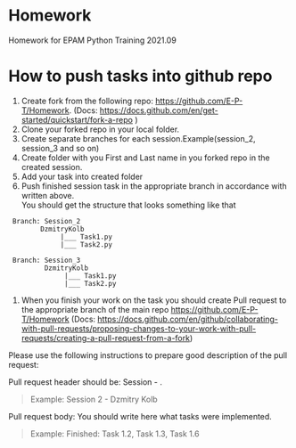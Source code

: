 # Homework
Homework for EPAM Python Training 2021.09

# How to push tasks into github repo

1. Create fork from the following repo: https://github.com/E-P-T/Homework. (Docs: https://docs.github.com/en/get-started/quickstart/fork-a-repo )
1. Clone your forked repo in your local folder. 
1. Create separate branches for each session.Example(session_2, session_3 and so on)      
1. Create folder with you First and Last name in you forked repo in the created session.
1. Add your task into created folder
1. Push finished session task in the appropriate branch in accordance with written above.    
 You should get the structure that looks something like that
```
 Branch: Session_2  
        DzmitryKolb
             |___ Task1.py            
             |___ Task2.py
 
 Branch: Session_3  
         DzmitryKolb
              |___ Task1.py             
              |___ Task2.py

```
1. When you finish your work on the task you should create Pull request to the appropriate branch of the main repo https://github.com/E-P-T/Homework (Docs: https://docs.github.com/en/github/collaborating-with-pull-requests/proposing-changes-to-your-work-with-pull-requests/creating-a-pull-request-from-a-fork)

Please use the following instructions to prepare good description of the pull request:

Pull request header should be: Session <Number of the session> - <FirstName> <LastName>.
> Example: Session 2 - Dzmitry Kolb 

Pull request body: You should write here what tasks were implemented.
> Example: Finished: Task 1.2, Task 1.3, Task 1.6      
